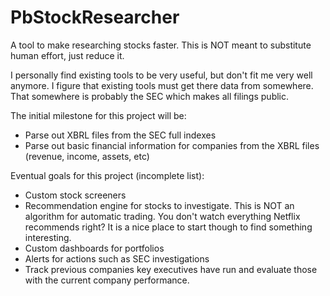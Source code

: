 PbStockResearcher
=================

A tool to make researching stocks faster. This is NOT meant to substitute human effort, just reduce it. 

I personally find existing tools to be very useful, but don't fit me very well anymore. I figure that existing tools
must get there data from somewhere. That somewhere is probably the SEC which makes all filings public.

The initial milestone for this project will be:
- Parse out XBRL files from the SEC full indexes
- Parse out basic financial information for companies from the XBRL files (revenue, income, assets, etc)

Eventual goals for this project (incomplete list):
- Custom stock screeners
- Recommendation engine for stocks to investigate. This is NOT an algorithm for automatic trading. You don't watch everything Netflix recommends right? It is a nice place to start though to find something interesting.
- Custom dashboards for portfolios
- Alerts for actions such as SEC investigations
- Track previous companies key executives have run and evaluate those with the current company performance.
